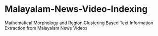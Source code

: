 # Malayalam-News-Video-Indexing
Mathematical Morphology and Region Clustering Based Text Information Extraction from Malayalam News Videos



